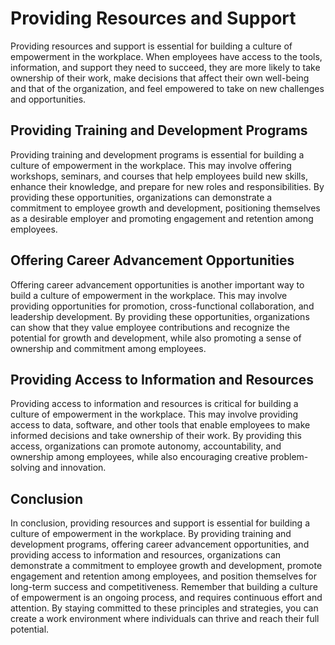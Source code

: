 Providing Resources and Support
=============================================================================

Providing resources and support is essential for building a culture of empowerment in the workplace. When employees have access to the tools, information, and support they need to succeed, they are more likely to take ownership of their work, make decisions that affect their own well-being and that of the organization, and feel empowered to take on new challenges and opportunities.

Providing Training and Development Programs
-------------------------------------------

Providing training and development programs is essential for building a culture of empowerment in the workplace. This may involve offering workshops, seminars, and courses that help employees build new skills, enhance their knowledge, and prepare for new roles and responsibilities. By providing these opportunities, organizations can demonstrate a commitment to employee growth and development, positioning themselves as a desirable employer and promoting engagement and retention among employees.

Offering Career Advancement Opportunities
-----------------------------------------

Offering career advancement opportunities is another important way to build a culture of empowerment in the workplace. This may involve providing opportunities for promotion, cross-functional collaboration, and leadership development. By providing these opportunities, organizations can show that they value employee contributions and recognize the potential for growth and development, while also promoting a sense of ownership and commitment among employees.

Providing Access to Information and Resources
---------------------------------------------

Providing access to information and resources is critical for building a culture of empowerment in the workplace. This may involve providing access to data, software, and other tools that enable employees to make informed decisions and take ownership of their work. By providing this access, organizations can promote autonomy, accountability, and ownership among employees, while also encouraging creative problem-solving and innovation.

Conclusion
----------

In conclusion, providing resources and support is essential for building a culture of empowerment in the workplace. By providing training and development programs, offering career advancement opportunities, and providing access to information and resources, organizations can demonstrate a commitment to employee growth and development, promote engagement and retention among employees, and position themselves for long-term success and competitiveness. Remember that building a culture of empowerment is an ongoing process, and requires continuous effort and attention. By staying committed to these principles and strategies, you can create a work environment where individuals can thrive and reach their full potential.
